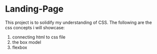 # Landing-Page

This project is to solidify my understanding of CSS.
The following are the css concepts i will showcase:

1. connecting html to css file
2. the box model
3. flexbox